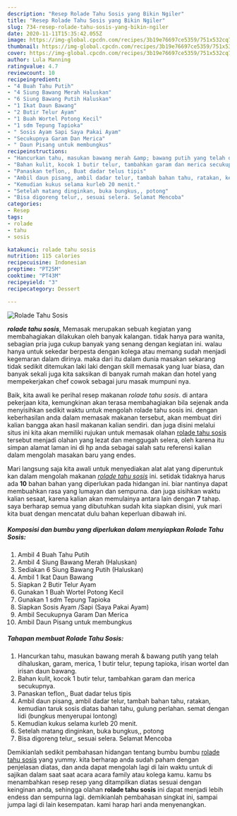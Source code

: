 ```yaml
---
description: "Resep Rolade Tahu Sosis yang Bikin Ngiler"
title: "Resep Rolade Tahu Sosis yang Bikin Ngiler"
slug: 734-resep-rolade-tahu-sosis-yang-bikin-ngiler
date: 2020-11-11T15:35:42.055Z
image: https://img-global.cpcdn.com/recipes/3b19e76697ce5359/751x532cq70/rolade-tahu-sosis-foto-resep-utama.jpg
thumbnail: https://img-global.cpcdn.com/recipes/3b19e76697ce5359/751x532cq70/rolade-tahu-sosis-foto-resep-utama.jpg
cover: https://img-global.cpcdn.com/recipes/3b19e76697ce5359/751x532cq70/rolade-tahu-sosis-foto-resep-utama.jpg
author: Lula Manning
ratingvalue: 4.7
reviewcount: 10
recipeingredient:
- "4 Buah Tahu Putih"
- "4 Siung Bawang Merah Haluskan"
- "6 Siung Bawang Putih Haluskan"
- "1 Ikat Daun Bawang"
- "2 Butir Telur Ayam"
- "1 Buah Wortel Potong Kecil"
- "1 sdm Tepung Tapioka"
- " Sosis Ayam Sapi Saya Pakai Ayam"
- "Secukupnya Garam Dan Merica"
- " Daun Pisang untuk membungkus"
recipeinstructions:
- "Hancurkan tahu, masukan bawang merah &amp; bawang putih yang telah dihaluskan, garam, merica, 1 butir telur, tepung tapioka, irisan wortel dan irisan daun bawang."
- "Bahan kulit, kocok 1 butir telur, tambahkan garam dan merica secukupnya."
- "Panaskan teflon,, Buat dadar telus tipis"
- "Ambil daun pisang, ambil dadar telur, tambah bahan tahu, ratakan, kemudian taruk sosis diatas bahan tahu, gulung perlahan. semat dengan lidi (bungkus menyerupai lontong)"
- "Kemudian kukus selama kurleb 20 menit."
- "Setelah matang dinginkan, buka bungkus,, potong"
- "Bisa digoreng telur,, sesuai selera. Selamat Mencoba"
categories:
- Resep
tags:
- rolade
- tahu
- sosis

katakunci: rolade tahu sosis 
nutrition: 115 calories
recipecuisine: Indonesian
preptime: "PT25M"
cooktime: "PT43M"
recipeyield: "3"
recipecategory: Dessert

---
```



![Rolade Tahu Sosis](https://img-global.cpcdn.com/recipes/3b19e76697ce5359/751x532cq70/rolade-tahu-sosis-foto-resep-utama.jpg)

<b><i>rolade tahu sosis</i></b>, Memasak merupakan sebuah kegiatan yang membahagiakan dilakukan oleh banyak kalangan. tidak hanya para wanita, sebagian pria juga cukup banyak yang senang dengan kegiatan ini. walau hanya untuk sekedar berpesta dengan kolega atau memang sudah menjadi kegemaran dalam dirinya. maka dari itu dalam dunia masakan sekarang tidak sedikit ditemukan laki laki dengan skill memasak yang luar biasa, dan banyak sekali juga kita saksikan di banyak rumah makan dan hotel yang mempekerjakan chef cowok sebagai juru masak mumpuni nya.

Baik, kita awali ke perihal resep makanan <i>rolade tahu sosis</i>. di antara pekerjaan kita, kemungkinan akan terasa membahagiakan bila sejenak anda menyisihkan sedikit waktu untuk mengolah rolade tahu sosis ini. dengan keberhasilan anda dalam memasak makanan tersebut, akan membuat diri kalian bangga akan hasil makanan kalian sendiri. dan juga disini melalui situs ini kita akan memiliki rujukan untuk memasak olahan <u>rolade tahu sosis</u> tersebut menjadi olahan yang lezat dan menggugah selera, oleh karena itu simpan alamat laman ini di hp anda sebagai salah satu referensi kalian dalam mengolah masakan baru yang endes.




Mari langsung saja kita awali untuk menyediakan alat alat yang diperuntuk kan dalam mengolah makanan <u><i>rolade tahu sosis</i></u> ini. setidak tidaknya harus ada <b>10</b> bahan bahan yang diperlukan pada hidangan ini. biar nantinya dapat membuahkan rasa yang lumayan dan sempurna. dan juga sisihkan waktu kalian sesaat, karena kalian akan memulainya antara lain dengan <b>7</b> tahap. saya berharap semua yang dibutuhkan sudah kita siapkan disini, yuk mari kita buat dengan mencatat dulu bahan keperluan dibawah ini.

<!--inarticleads1-->

##### Komposisi dan bumbu yang diperlukan dalam menyiapkan Rolade Tahu Sosis:

1. Ambil 4 Buah Tahu Putih
1. Ambil 4 Siung Bawang Merah (Haluskan)
1. Sediakan 6 Siung Bawang Putih (Haluskan)
1. Ambil 1 Ikat Daun Bawang
1. Siapkan 2 Butir Telur Ayam
1. Gunakan 1 Buah Wortel Potong Kecil
1. Gunakan 1 sdm Tepung Tapioka
1. Siapkan  Sosis Ayam /Sapi (Saya Pakai Ayam)
1. Ambil Secukupnya Garam Dan Merica
1. Ambil  Daun Pisang untuk membungkus




<!--inarticleads2-->

##### Tahapan membuat Rolade Tahu Sosis:

1. Hancurkan tahu, masukan bawang merah &amp; bawang putih yang telah dihaluskan, garam, merica, 1 butir telur, tepung tapioka, irisan wortel dan irisan daun bawang.
1. Bahan kulit, kocok 1 butir telur, tambahkan garam dan merica secukupnya.
1. Panaskan teflon,, Buat dadar telus tipis
1. Ambil daun pisang, ambil dadar telur, tambah bahan tahu, ratakan, kemudian taruk sosis diatas bahan tahu, gulung perlahan. semat dengan lidi (bungkus menyerupai lontong)
1. Kemudian kukus selama kurleb 20 menit.
1. Setelah matang dinginkan, buka bungkus,, potong
1. Bisa digoreng telur,, sesuai selera. Selamat Mencoba




Demikianlah sedikit pembahasan hidangan tentang bumbu bumbu <u>rolade tahu sosis</u> yang yummy. kita berharap anda sudah paham dengan penjelasan diatas, dan anda dapat mengolah lagi di lain waktu untuk di sajikan dalam saat saat acara acara family atau kolega kamu. kamu bs menambahkan resep resep yang ditampilkan diatas sesuai dengan keinginan anda, sehingga olahan <b>rolade tahu sosis</b> ini dapat menjadi lebih endess dan sempurna lagi. demikianlah pembahasan singkat ini, sampai jumpa lagi di lain kesempatan. kami harap hari anda menyenangkan.
